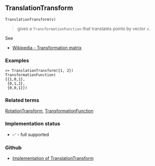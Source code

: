 ## TranslationTransform

```
TranslationTransform(v)
```

> gives a `TransformationFunction` that translates points by vector `v`. 

See
* [Wikipedia - Transformation matrix](https://en.wikipedia.org/wiki/Transformation_matrix)

### Examples
 
```
>> TranslationTransform({1, 2})
TransformationFunction(
{{1,0,1},
 {0,1,2},
 {0,0,1}})
```

### Related terms
[RotationTransform](RotationTransform.md), [TransformationFunction](TransformationFunction.md)






### Implementation status

* &#x2705; - full supported

### Github

* [Implementation of TranslationTransform](https://github.com/axkr/symja_android_library/blob/master/symja_android_library/matheclipse-core/src/main/java/org/matheclipse/core/builtin/TensorFunctions.java#L1214) 
